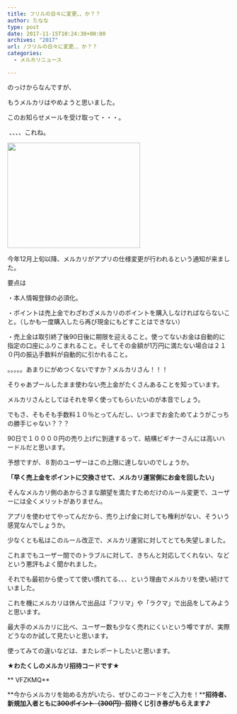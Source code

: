 ```yaml
---
title: フリルの日々に変更、、か？？
author: たなな
type: post
date: 2017-11-15T10:24:30+00:00
archives: "2017"
url: /フリルの日々に変更、、か？？
categories:
  - メルカリニュース

---
```

のっけからなんですが、

もうメルカリはやめようと思いました。

このお知らせメールを受け取って・・・。

 、、、、これね。

[<img data-attachment-id="779" data-permalink="http://www.xqxq.info/%e3%83%95%e3%83%aa%e3%83%ab%e3%81%ae%e6%97%a5%e3%80%85%e3%81%ab%e5%a4%89%e6%9b%b4%e3%80%81%e3%80%81%e3%81%8b%ef%bc%9f%ef%bc%9f/%e3%82%b9%e3%82%af%e3%83%aa%e3%83%bc%e3%83%b3%e3%82%b7%e3%83%a7%e3%83%83%e3%83%88-2017-11-15-15-19-57-2" data-orig-file="https://i2.wp.com/www.xqxq.info/wp-content/uploads/2017/11/abb13b52683c74a1f451f8a24afff9d6-1.png?fit=1633%2C1295" data-orig-size="1633,1295" data-comments-opened="1" data-image-meta="{&quot;aperture&quot;:&quot;0&quot;,&quot;credit&quot;:&quot;&quot;,&quot;camera&quot;:&quot;&quot;,&quot;caption&quot;:&quot;&quot;,&quot;created_timestamp&quot;:&quot;0&quot;,&quot;copyright&quot;:&quot;&quot;,&quot;focal_length&quot;:&quot;0&quot;,&quot;iso&quot;:&quot;0&quot;,&quot;shutter_speed&quot;:&quot;0&quot;,&quot;title&quot;:&quot;&quot;,&quot;orientation&quot;:&quot;0&quot;}" data-image-title="スクリーンショット 2017-11-15 15.19.57" data-image-description="" data-medium-file="https://i2.wp.com/www.xqxq.info/wp-content/uploads/2017/11/abb13b52683c74a1f451f8a24afff9d6-1.png?fit=300%2C238" data-large-file="https://i2.wp.com/www.xqxq.info/wp-content/uploads/2017/11/abb13b52683c74a1f451f8a24afff9d6-1.png?fit=474%2C376" class="alignnone size-medium wp-image-779" src="https://i2.wp.com/www.xqxq.info/wp-content/uploads/2017/11/abb13b52683c74a1f451f8a24afff9d6-1.png?resize=300%2C238" alt="" width="300" height="238" srcset="https://i2.wp.com/www.xqxq.info/wp-content/uploads/2017/11/abb13b52683c74a1f451f8a24afff9d6-1.png?resize=300%2C238 300w, https://i2.wp.com/www.xqxq.info/wp-content/uploads/2017/11/abb13b52683c74a1f451f8a24afff9d6-1.png?resize=768%2C609 768w, https://i2.wp.com/www.xqxq.info/wp-content/uploads/2017/11/abb13b52683c74a1f451f8a24afff9d6-1.png?resize=1024%2C812 1024w, https://i2.wp.com/www.xqxq.info/wp-content/uploads/2017/11/abb13b52683c74a1f451f8a24afff9d6-1.png?w=948 948w, https://i2.wp.com/www.xqxq.info/wp-content/uploads/2017/11/abb13b52683c74a1f451f8a24afff9d6-1.png?w=1422 1422w" sizes="(max-width: 300px) 100vw, 300px" data-recalc-dims="1" />][1]

今年12月上旬以降、メルカリがアプリの仕様変更が行われるという通知が来ました。

要点は

・本人情報登録の必須化。

・ポイントは売上金でわざわざメルカリのポイントを購入しなければならないこと。（しかも一度購入したら再び現金にもどすことはできない）

・売上金は取引終了後90日後に期限を迎えること。使ってないお金は自動的に指定の口座にふりこまれること。そしてその金額が1万円に満たない場合は２１０円の振込手数料が自動的に引かれること。

。。。。。あまりにがめつくないですか？メルカリさん！！！

そりゃあプールしたまま使わない売上金がたくさんあることを知っています。

メルカリさんとしてはそれを早く使ってもらいたいのが本音でしょう。

でもさ、そもそも手数料１０％とってんだし、いつまでお金ためてようがこっちの勝手じゃない？？？

90日で１００００円の売り上げに到達するって、結構ビギナーさんには高いハードルだと思います。

予想ですが、８割のユーザーはこの上限に達しないのでしょうか。

**「早く売上金をポイントに交換させて、メルカリ運営側にお金を回したい」**

そんなメルカリ側のあからさまな願望を満たすためだけのルール変更で、ユーザーには全くメリットがありません。

アプリを使わせてやってんだから、売り上げ金に対しても権利がない、そういう感覚なんでしょうか。

少なくとも私はこのルール改正で、メルカリ運営に対してとても失望しました。

これまでもユーザー間でのトラブルに対して、きちんと対応してくれない、などという悪評もよく聞かれました。

それでも最初から使ってて使い慣れてる、、、という理由でメルカリを使い続けていました。

これを機にメルカリは休んで出品は「フリマ」や「ラクマ」で出品をしてみようと思います。

最大手のメルカリに比べ、ユーザー数も少なく売れにくいという噂ですが、実際どうなのか試して見たいと思います。

使ってみての違いなどは、またレポートしたいと思います。

**★わたくしのメルカリ招待コードです★**

** VFZKMQ**

**今からメルカリを始める方がいたら、ぜひこのコードをご入力を！****招待者、新規加入者ともに<del>300ポイント（300円）</del>招待くじ引き券がもらえます♪**

&nbsp;

 [1]: https://i2.wp.com/www.xqxq.info/wp-content/uploads/2017/11/abb13b52683c74a1f451f8a24afff9d6-1.png